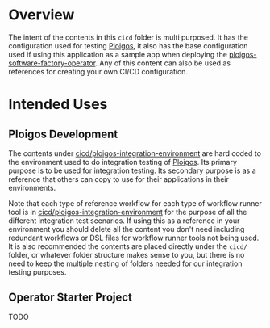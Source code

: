 # Overview

The intent of the contents in this `cicd` folder is multi purposed. It has the configuration
used for testing [Ploigos](https://github.com/ploigos), it also has the base configuration used
if using this application as a sample app when deploying the
[ploigos-software-factory-operator](https://github.com/ploigos/ploigos-software-factory-operator).
Any of this content can also be used as references for creating your own CI/CD configuration.

# Intended Uses

## Ploigos Development

The contents under [cicd/ploigos-integration-environment](./ploigos-integration-enviornment)
are hard coded to the environment used to do integration testing of [Ploigos](https://github.com/ploigos).
Its primary purpose is to be used for integration testing. Its secondary purpose is as a reference
that others can copy to use for their applications in their environments.

Note that each type of reference workflow for each type of workflow runner tool is in
[cicd/ploigos-integration-environment](./ploigos-integration-enviornment) for the purpose of
all the different integration test scenarios. If using this as a reference in your environment
you should delete all the content you don't need including redundant workflows or DSL files
for workflow runner tools not being used. It is also recommended the contents are placed directly
under the `cicd/` folder, or whatever folder structure makes sense to you, but there is no
need to keep the multiple nesting of folders needed for our integration testing purposes.

## Operator Starter Project
TODO
